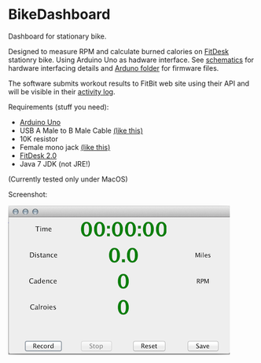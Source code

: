 BikeDashboard
=============

Dashboard for stationary bike.

Designed to measure RPM and calculate burned calories on [FitDesk](fitdesk.jpg) stationry bike.
Using Arduino Uno as hadware interface. See [schematics](Arduino/schematics.png) for hardware interfacing details and [Arduno folder](Arduino/monitor_pin/) for firmware files.

The software submits workout results to FitBit web site using their API and will be visible in their [activity log](https://www.fitbit.com/activities).

Requirements (stuff you need):

  * [Arduino Uno](http://arduino.cc/en/Main/ArduinoBoardUno)
  * USB A Male to B Male Cable [(like this)](http://www.amazon.com/Mediabridge-2-0-Male-Cable-Feet/dp/B001MSZBNA/)
  * 10K resistor
  * Female mono jack [(like this)](http://www.amazon.com/gp/product/B000067RC4/)
  * [FitDesk 2.0](http://fitdesk.net/)
  * Java 7 JDK (not JRE!)

(Currently tested only under MacOS)

Screenshot:

![Screenshot](/screenshot.png)
